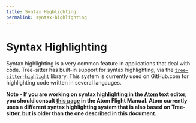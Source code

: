 ```yaml
---
title: Syntax Highlighting
permalink: syntax-highlighting
---
```


# Syntax Highlighting

Syntax highlighting is a very common feature in applications that deal with code. Tree-sitter has built-in support for syntax highlighting, via the [`tree-sitter-highlight`](https://github.com/tree-sitter/tree-sitter/tree/master/highlight) library. This system is currently used on GitHub.com for highlighting code written in several langauges.

**Note - If you are working on syntax highlighting in the [Atom](https://atom.io/) text editor, you should consult [this page](https://flight-manual.atom.io/hacking-atom/sections/creating-a-grammar/) in the Atom Flight Manual. Atom currently uses a different syntax highlighting system that is also based on Tree-sitter, but is older than the one described in this document.**

